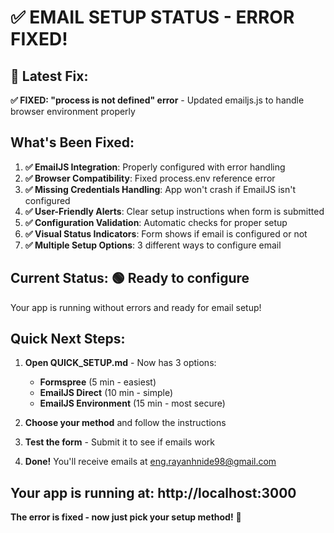 # ✅ EMAIL SETUP STATUS - ERROR FIXED!

## 🐛 Latest Fix:

**✅ FIXED: "process is not defined" error** - Updated emailjs.js to handle browser environment properly

## What's Been Fixed:

1. **✅ EmailJS Integration**: Properly configured with error handling
2. **✅ Browser Compatibility**: Fixed process.env reference error
3. **✅ Missing Credentials Handling**: App won't crash if EmailJS isn't configured
4. **✅ User-Friendly Alerts**: Clear setup instructions when form is submitted
5. **✅ Configuration Validation**: Automatic checks for proper setup
6. **✅ Visual Status Indicators**: Form shows if email is configured or not
7. **✅ Multiple Setup Options**: 3 different ways to configure email

## Current Status: 🟢 Ready to configure

Your app is running without errors and ready for email setup!

## Quick Next Steps:

1. **Open QUICK_SETUP.md** - Now has 3 options:

   - **Formspree** (5 min - easiest)
   - **EmailJS Direct** (10 min - simple)
   - **EmailJS Environment** (15 min - most secure)

2. **Choose your method** and follow the instructions
3. **Test the form** - Submit it to see if emails work
4. **Done!** You'll receive emails at eng.rayanhnide98@gmail.com

## Your app is running at: http://localhost:3000

**The error is fixed - now just pick your setup method!** 🚀

